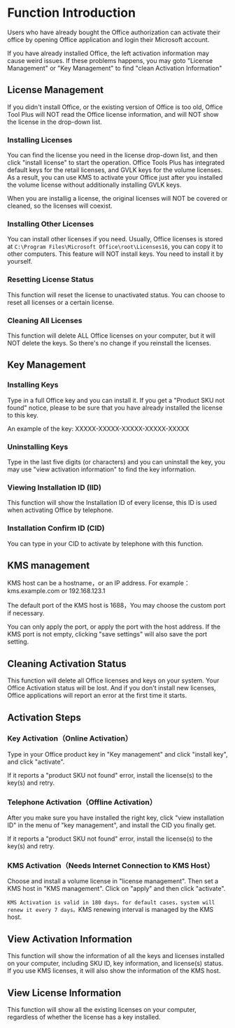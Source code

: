 # Function Introduction

Users who have already bought the Office authorization can activate their office by opening Office application and login their Microsoft account.

If you have already installed Office, the left activation information may cause weird issues. If these problems happens, you may goto "License Management" or "Key Management" to find "clean Activation Information"

## License Management

If you didn't install Office, or the existing version of Office is too old, Office Tool Plus will NOT read the Office license information, and will NOT show the license in the drop-down list.

### Installing Licenses

You can find the license you need in the license drop-down list, and then click "install license" to start the operation. Office Tools Plus has integrated default keys for the retail licenses, and GVLK keys for the volume licenses. As a result, you can use KMS to activate your Office just after you installed the volume license without additionally installing GVLK keys.

When you are installig a license, the original licenses will NOT be covered or cleaned, so the licenses will coexist.

### Installing Other Licenses

You can install other licenses if you need. Usually, Office licenses is stored at `C:\Program Files\Microsoft Office\root\Licenses16`, you can copy it to other computers. This feature will NOT install keys. You need to install it by yourself.

### Resetting License Status

This function will reset the license to unactivated status. You can choose to reset all licenses or a certain license.

### Cleaning All Licenses

This function will delete ALL Office licenses on your computer, but it will NOT delete the keys. So there's no change if you reinstall the licenses.

## Key Management

### Installing Keys

Type in a full Office key and you can install it. If you get a "Product SKU not found" notice, please to be sure that you have already installed the license to this key.

An example of the key: XXXXX-XXXXX-XXXXX-XXXXX-XXXXX

### Uninstalling Keys

Type in the last five digits (or characters) and you can uninstall the key, you may use "view activation information" to find the key information.

### Viewing Installation ID (IID)

This function will show the Installation ID of every license, this ID is used when activating Office by telephone.

### Installation Confirm ID (CID)

You can type in your CID to activate by telephone with this function.

## KMS management

KMS host can be a hostname，or an IP address.
For example：kms.example.com or 192.168.123.1

The default port of the KMS host is 1688，You may choose the custom port if necessary.

You can only apply the port, or apply the port with the host address. If the KMS port is not empty, clicking "save settings" will also save the port setting.

## Cleaning Activation Status

This function will delete all Office licenses and keys on your system. Your Office Activation status will be lost. And if you don't install new licenses, Office applications will report an error at the first time it starts.

## Activation Steps

### Key Activation（Online Activation）

Type in your Office product key in "Key management" and click "install key", and click "activate".

If it reports a "product SKU not found" error, install the license(s) to the key(s) and retry.

### Telephone Activation（Offline Activation）

After you make sure you have installed the right key, click "view installation ID" in the menu of "key management", and install the CID you finally get.

If it reports a "product SKU not found" error, install the license(s) to the key(s) and retry.

### KMS Activation（Needs Internet Connection to KMS Host）

Choose and install a volume license in "license management". Then set a KMS host in "KMS management". Click on "apply" and then click "activate".

`KMS Activation is valid in 180 days，for default cases，system will renew it every 7 days。`KMS renewing interval is managed by the KMS host.

## View Activation Information

This function will show the information of all the keys and licenses installed on your computer, including SKU ID, key information, and license(s) status. If you use KMS licenses, it will also show the information of the KMS host.

## View License Information

This function will show all the existing licenses on your computer, regardless of whether the license has a key installed.
